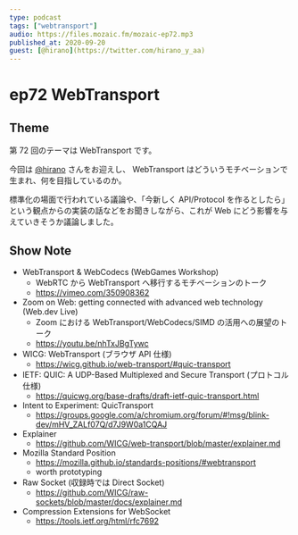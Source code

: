 ```yaml
---
type: podcast
tags: ["webtransport"]
audio: https://files.mozaic.fm/mozaic-ep72.mp3
published_at: 2020-09-20
guest: [@hirano](https://twitter.com/hirano_y_aa)
---
```


# ep72 WebTransport

## Theme

第 72 回のテーマは WebTransport です。

今回は [@hirano](https://twitter.com/hirano_y_aa) さんをお迎えし、 WebTransport はどういうモチベーションで生まれ、何を目指しているのか。

標準化の場面で行われている議論や、「今新しく API/Protocol を作るとしたら」という観点からの実装の話などをお聞きしながら、これが Web にどう影響を与えていきそうか議論しました。


## Show Note

- WebTransport & WebCodecs (WebGames Workshop)
  - WebRTC から WebTransport へ移行するモチベーションのトーク
  - https://vimeo.com/350908362
- Zoom on Web: getting connected with advanced web technology (Web.dev Live)
  - Zoom における WebTransport/WebCodecs/SIMD の活用への展望のトーク
  - https://youtu.be/nhTxJBgTywc
- WICG: WebTransport (ブラウザ API 仕様)
  - https://wicg.github.io/web-transport/#quic-transport
- IETF: QUIC: A UDP-Based Multiplexed and Secure Transport (プロトコル仕様)
  - https://quicwg.org/base-drafts/draft-ietf-quic-transport.html
- Intent to Experiment: QuicTransport
  - https://groups.google.com/a/chromium.org/forum/#!msg/blink-dev/mHV_ZALf07Q/d7J9W0a1CQAJ
- Explainer
  - https://github.com/WICG/web-transport/blob/master/explainer.md
- Mozilla Standard Position
  - https://mozilla.github.io/standards-positions/#webtransport
  - worth prototyping
- Raw Socket (収録時では Direct Socket)
  - https://github.com/WICG/raw-sockets/blob/master/docs/explainer.md
- Compression Extensions for WebSocket
  - https://tools.ietf.org/html/rfc7692

